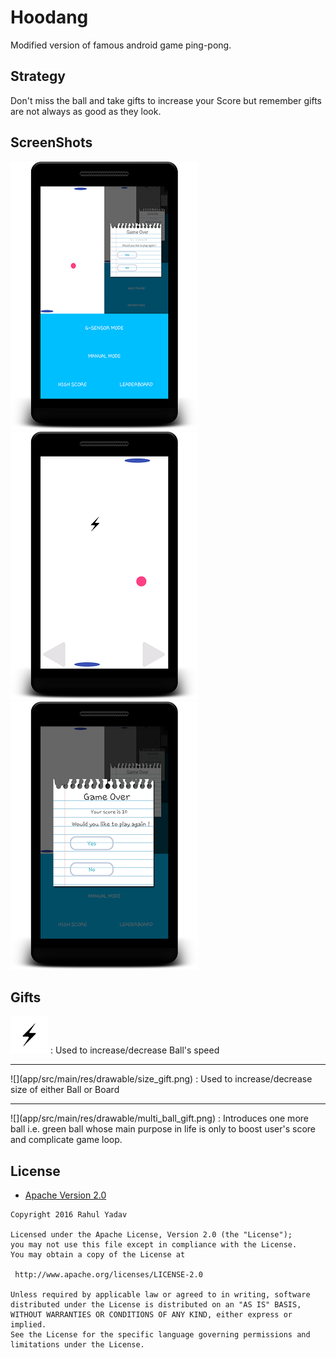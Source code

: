 # Hoodang
Modified version of famous android game ping-pong.

## Strategy
Don't miss the ball and take gifts to increase your Score but remember gifts are not always as good as they look.

## ScreenShots
![](screenshots/initial.png?raw=true)
![](screenshots/action.png?raw=true)
![](screenshots/gameover.png?raw=true)

## Gifts
![](app/src/main/res/drawable/speed_gift.png) : Used to increase/decrease Ball's speed
<hr>
![](app/src/main/res/drawable/size_gift.png) : Used to increase/decrease size of either Ball or Board
<hr>
![](app/src/main/res/drawable/multi_ball_gift.png) : Introduces one more ball i.e. green ball whose
main purpose in life is only to boost user's score and complicate game loop.

## License

* [Apache Version 2.0](http://www.apache.org/licenses/LICENSE-2.0.html)

```
Copyright 2016 Rahul Yadav

Licensed under the Apache License, Version 2.0 (the "License");
you may not use this file except in compliance with the License.
You may obtain a copy of the License at

 http://www.apache.org/licenses/LICENSE-2.0

Unless required by applicable law or agreed to in writing, software
distributed under the License is distributed on an "AS IS" BASIS,
WITHOUT WARRANTIES OR CONDITIONS OF ANY KIND, either express or implied.
See the License for the specific language governing permissions and
limitations under the License.